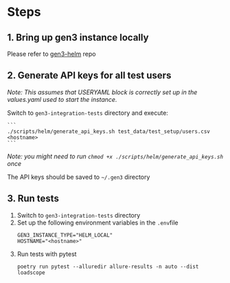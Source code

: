 # Steps

## 1. Bring up gen3 instance locally
Please refer to [gen3-helm](https://github.com/uc-cdis/gen3-helm) repo

## 2. Generate API keys for all test users
*Note: This assumes that USERYAML block is correctly set up in the values.yaml used to start the instance.*

Switch to `gen3-integration-tests` directory and execute:

    ```
    ./scripts/helm/generate_api_keys.sh test_data/test_setup/users.csv <hostname>
    ```
*Note: you might need to run `chmod +x ./scripts/helm/generate_api_keys.sh` once*

The API keys should be saved to `~/.gen3` directory

## 3. Run tests
1. Switch to `gen3-integration-tests` directory
1. Set up the following environment variables in the `.env`file
    ```
    GEN3_INSTANCE_TYPE="HELM_LOCAL"
    HOSTNAME="<hostname>"
    ```
1. Run tests with pytest
    ```
    poetry run pytest --alluredir allure-results -n auto --dist loadscope
    ```
